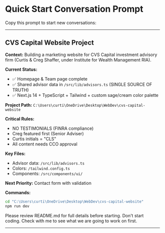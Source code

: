# Quick Start Conversation Prompt

Copy this prompt to start new conversations:

---

## CVS Capital Website Project

**Context:** Building a marketing website for CVS Capital investment advisory firm (Curtis & Creg Shaffer, under Institute for Wealth Management RIA).

**Current Status:**
- ✅ Homepage & Team page complete
- ✅ Shared advisor data in `/src/lib/advisors.ts` (SINGLE SOURCE OF TRUTH)
- ✅ Next.js 14 + TypeScript + Tailwind + custom sage/cream color palette

**Project Path:** `C:\Users\curti\OneDrive\Desktop\WebDev\cvs-capital-website`

**Critical Rules:**
- NO TESTIMONIALS (FINRA compliance)
- Creg featured first (Senior Adviser)
- Curtis initials = "CLS"
- All content needs CCO approval

**Key Files:**
- Advisor data: `/src/lib/advisors.ts`
- Colors: `/tailwind.config.ts`
- Components: `/src/components/ui/`

**Next Priority:** Contact form with validation

**Commands:**
```bash
cd "C:\Users\curti\OneDrive\Desktop\WebDev\cvs-capital-website"
npm run dev
```

Please review README.md for full details before starting. Don't start coding.  Check with me to see what we are going to work on first.

---